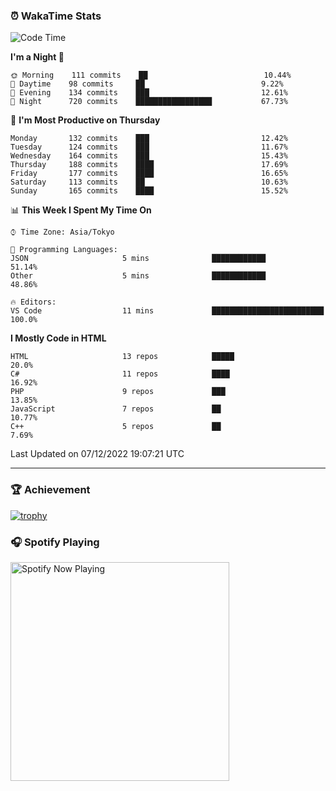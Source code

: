 ### ⏰ WakaTime Stats


<!--START_SECTION:waka-->
![Code Time](http://img.shields.io/badge/Code%20Time-498%20hrs%2028%20mins-blue)

**I'm a Night 🦉** 

```text
🌞 Morning    111 commits    ██                          10.44% 
🌆 Daytime    98 commits     ██                          9.22% 
🌃 Evening    134 commits    ███                         12.61% 
🌙 Night      720 commits    █████████████████           67.73%

```
📅 **I'm Most Productive on Thursday** 

```text
Monday       132 commits    ███                         12.42% 
Tuesday      124 commits    ███                         11.67% 
Wednesday    164 commits    ███                         15.43% 
Thursday     188 commits    ████                        17.69% 
Friday       177 commits    ████                        16.65% 
Saturday     113 commits    ██                          10.63% 
Sunday       165 commits    ████                        15.52%

```


📊 **This Week I Spent My Time On** 

```text
⌚︎ Time Zone: Asia/Tokyo

💬 Programming Languages: 
JSON                     5 mins              ████████████                51.14% 
Other                    5 mins              ████████████                48.86%

🔥 Editors: 
VS Code                  11 mins             █████████████████████████   100.0%

```

**I Mostly Code in HTML** 

```text
HTML                     13 repos            █████                       20.0% 
C#                       11 repos            ████                        16.92% 
PHP                      9 repos             ███                         13.85% 
JavaScript               7 repos             ██                          10.77% 
C++                      5 repos             ██                          7.69%

```



 Last Updated on 07/12/2022 19:07:21 UTC
<!--END_SECTION:waka-->

---

### 🏆 Achievement

[![trophy](https://github-profile-trophy.vercel.app/?username=Slime-hatena&theme=flat&no-bg=true&no-frame=true&column=8)](https://github.com/ryo-ma/github-profile-trophy)

### 🎧 Spotify Playing

[<img src="https://spotify-now-playing-slime-hatena.vercel.app/api/spotify-playing" alt="Spotify Now Playing" width="350" />](https://open.spotify.com/user/slime_hatena)

<!--
**Slime-hatena/Slime-hatena** is a ✨ _special_ ✨ repository because its `README.md` (this file) appears on your GitHub profile.

Here are some ideas to get you started:

- 🔭 I’m currently working on ...
- 🌱 I’m currently learning ...
- 👯 I’m looking to collaborate on ...
- 🤔 I’m looking for help with ...
- 💬 Ask me about ...
- 📫 How to reach me: ...
- 😄 Pronouns: ...
- ⚡ Fun fact: ...
-->
